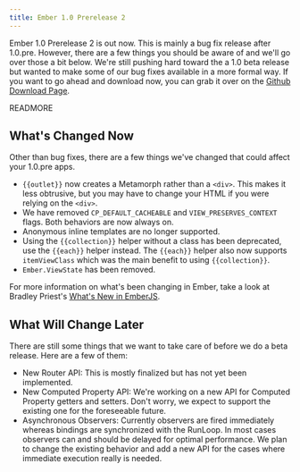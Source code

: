 ```yaml
--- 
title: Ember 1.0 Prerelease 2
---
```


Ember 1.0 Prerelease 2 is out now. This is mainly a bug fix release
after 1.0.pre. However, there are a few things you should be aware of
and we'll go over those a bit below. We're still pushing hard toward the a 1.0 beta release but wanted to make some of our bug fixes available in a more formal way. If you want to go ahead and
download now, you can grab it over on the [Github Download Page](https://github.com/emberjs/ember.js/downloads).  

READMORE

## What's Changed Now

Other than bug fixes, there are a few things we've changed that
could affect your 1.0.pre apps.

* `{{outlet}}` now creates a Metamorph rather than a `<div>`. This makes
  it less obtrusive, but you may have to change your HTML if you were
  relying on the `<div>`.
* We have removed `CP_DEFAULT_CACHEABLE` and `VIEW_PRESERVES_CONTEXT`
  flags. Both behaviors are now always on.
* Anonymous inline templates are no longer supported.
* Using the `{{collection}}` helper without a class has been deprecated,
  use the `{{each}}` helper instead. The `{{each}}` helper also now
  supports `itemViewClass` which was the main benefit to using
  `{{collection}}`.
* `Ember.ViewState` has been removed.

For more information on what's been changing in Ember, take a look at
Bradley Priest's [What's New in EmberJS](http://bradleypriest.com/tags.html#ember-wrapup-ref).

## What Will Change Later

There are still some things that we want to take care of before we do a
beta release. Here are a few of them:

* New Router API: This is mostly finalized but has not yet been
  implemented.
* New Computed Property API: We're working on a new API for Computed 
  Property getters and setters. Don't worry, we expect to support
  the existing one for the foreseeable future.
* Asynchronous Observers: Currently observers are fired immediately
  whereas bindings are synchronized with the RunLoop. In most cases
  observers can and should be delayed for optimal performance. We plan
  to change the existing behavior and add a new API for the cases where
  immediate execution really is needed.
